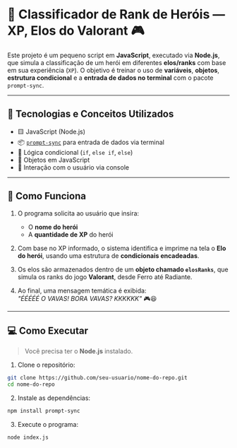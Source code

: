 # 🧙 Classificador de Rank de Heróis — XP, Elos do Valorant 🎮

Este projeto é um pequeno script em **JavaScript**, executado via **Node.js**, que simula a classificação de um herói em diferentes **elos/ranks** com base em sua experiência (`XP`). O objetivo é treinar o uso de **variáveis**, **objetos**, **estrutura condicional** e a **entrada de dados no terminal** com o pacote `prompt-sync`.

---

## 📌 Tecnologias e Conceitos Utilizados

- 🟨 JavaScript (Node.js)
- 📦 [`prompt-sync`](https://www.npmjs.com/package/prompt-sync) para entrada de dados via terminal
- 🧠 Lógica condicional (`if`, `else if`, `else`)
- 📁 Objetos em JavaScript
- 💬 Interação com o usuário via console

---

## 🚀 Como Funciona

1. O programa solicita ao usuário que insira:
   - O **nome do herói**
   - A **quantidade de XP** do herói

2. Com base no XP informado, o sistema identifica e imprime na tela o **Elo do herói**, usando uma estrutura de **condicionais encadeadas**.

3. Os elos são armazenados dentro de um **objeto chamado `elosRanks`**, que simula os ranks do jogo **Valorant**, desde Ferro até Radiante.

4. Ao final, uma mensagem temática é exibida:  
   _"ÉÉÉÉÉ O VAVAS! BORA VAVAS? KKKKKK"_ 🎮😆

---

## 💻 Como Executar

> Você precisa ter o **Node.js** instalado.

1. Clone o repositório:
```bash
git clone https://github.com/seu-usuario/nome-do-repo.git
cd nome-do-repo
```
2. Instale as dependências:
```bash
npm install prompt-sync
```
3. Execute o programa:
```bash
node index.js
```
